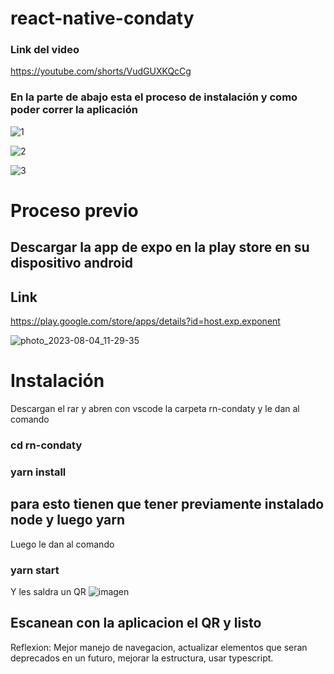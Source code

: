 # react-native-condaty

### Link del video 
https://youtube.com/shorts/VudGUXKQcCg

### En la parte de abajo esta el proceso de instalación y como poder correr la aplicación

![1](https://github.com/santiagomonterof/react-native-condaty/assets/108990849/f741b233-4f5e-42fa-9d07-fa3090964e83)

![2](https://github.com/santiagomonterof/react-native-condaty/assets/108990849/24477907-9470-430f-9a30-1750105acb6c)

![3](https://github.com/santiagomonterof/react-native-condaty/assets/108990849/4957c453-5dce-40cb-a8a5-ee32fc175a19)


# Proceso previo
## Descargar la app de expo en la play store en su dispositivo android

## Link

https://play.google.com/store/apps/details?id=host.exp.exponent


![photo_2023-08-04_11-29-35](https://github.com/santiagomonterof/react-native-condaty/assets/108990849/dca9359e-018b-4ce0-b0a5-8d6120ddda32)


# Instalación
Descargan el rar y abren con vscode la carpeta rn-condaty y le dan al comando 

### cd rn-condaty
### yarn install

## para esto tienen que tener previamente instalado node y luego yarn

Luego le dan al comando 

### yarn start 

Y les saldra un QR
![imagen](https://github.com/santiagomonterof/react-native-condaty/assets/108990849/a9606dc0-ca2d-4070-9a34-dc8cc858d7fb)


## Escanean con la aplicacion el QR y listo

Reflexion: Mejor manejo de navegacion, actualizar elementos que seran deprecados en un futuro, mejorar la estructura, usar typescript.
